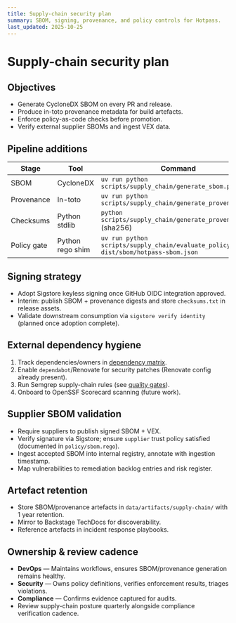 ```yaml
---
title: Supply-chain security plan
summary: SBOM, signing, provenance, and policy controls for Hotpass.
last_updated: 2025-10-25
---
```


# Supply-chain security plan

## Objectives

- Generate CycloneDX SBOM on every PR and release.
- Produce in-toto provenance metadata for build artefacts.
- Enforce policy-as-code checks before promotion.
- Verify external supplier SBOMs and ingest VEX data.

## Pipeline additions

| Stage | Tool | Command | Artefact |
| --- | --- | --- | --- |
| SBOM | CycloneDX | `uv run python scripts/supply_chain/generate_sbom.py` | `dist/sbom/hotpass-sbom.json` |
| Provenance | In-toto | `uv run python scripts/supply_chain/generate_provenance.py` | `dist/provenance/provenance.json` |
| Checksums | Python stdlib | `python scripts/supply_chain/generate_provenance.py` (sha256) | Embedded in provenance |
| Policy gate | Python rego shim | `uv run python scripts/supply_chain/evaluate_policy.py dist/sbom/hotpass-sbom.json` | Pass/fail |

## Signing strategy

- Adopt Sigstore keyless signing once GitHub OIDC integration approved.
- Interim: publish SBOM + provenance digests and store `checksums.txt` in release assets.
- Validate downstream consumption via `sigstore verify identity` (planned once adoption complete).

## External dependency hygiene

1. Track dependencies/owners in [dependency matrix](../roadmap/dependency-matrix.md).
2. Enable `dependabot`/Renovate for security patches (Renovate config already present).
3. Run Semgrep supply-chain rules (see [quality gates](./quality-gates.md)).
4. Onboard to OpenSSF Scorecard scanning (future work).

## Supplier SBOM validation

- Require suppliers to publish signed SBOM + VEX.
- Verify signature via Sigstore; ensure `supplier` trust policy satisfied (documented in `policy/sbom.rego`).
- Ingest accepted SBOM into internal registry, annotate with ingestion timestamp.
- Map vulnerabilities to remediation backlog entries and risk register.

## Artefact retention

- Store SBOM/provenance artefacts in `data/artifacts/supply-chain/` with 1 year retention.
- Mirror to Backstage TechDocs for discoverability.
- Reference artefacts in incident response playbooks.

## Ownership & review cadence

- **DevOps** — Maintains workflows, ensures SBOM/provenance generation remains healthy.
- **Security** — Owns policy definitions, verifies enforcement results, triages violations.
- **Compliance** — Confirms evidence captured for audits.
- Review supply-chain posture quarterly alongside compliance verification cadence.
